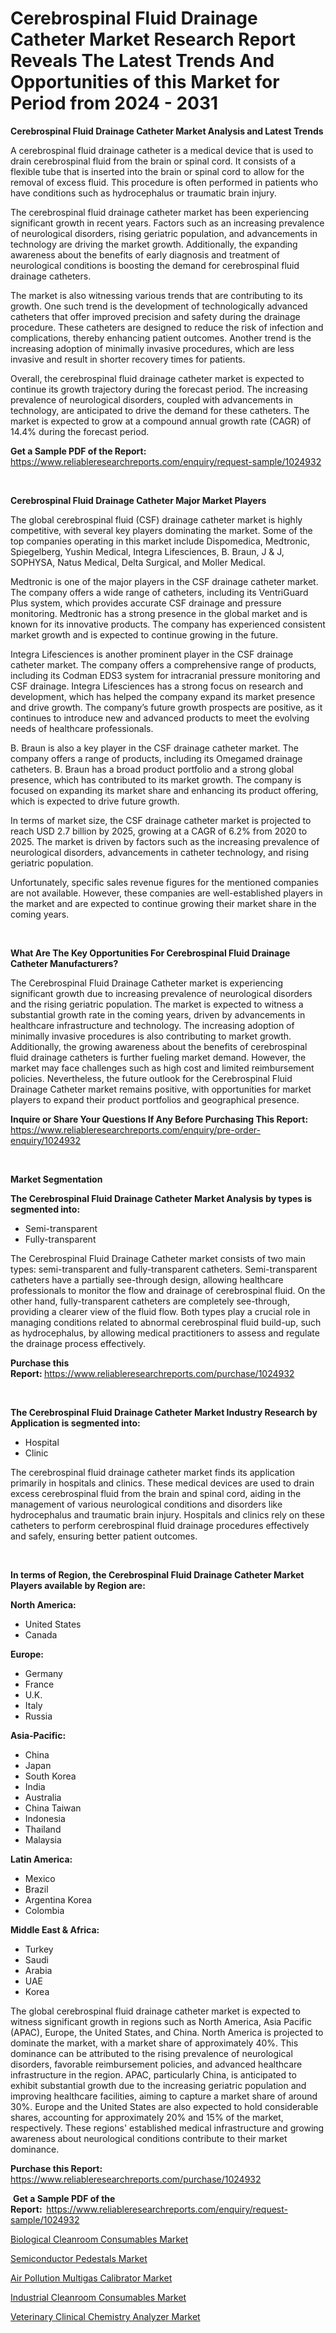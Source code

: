 <p><h1>Cerebrospinal Fluid Drainage Catheter Market Research Report Reveals The Latest Trends And Opportunities of this Market for Period from 2024 - 2031</h1></p><p><strong>Cerebrospinal Fluid Drainage Catheter Market Analysis and Latest Trends</strong></p>
<p><p>A cerebrospinal fluid drainage catheter is a medical device that is used to drain cerebrospinal fluid from the brain or spinal cord. It consists of a flexible tube that is inserted into the brain or spinal cord to allow for the removal of excess fluid. This procedure is often performed in patients who have conditions such as hydrocephalus or traumatic brain injury.</p><p>The cerebrospinal fluid drainage catheter market has been experiencing significant growth in recent years. Factors such as an increasing prevalence of neurological disorders, rising geriatric population, and advancements in technology are driving the market growth. Additionally, the expanding awareness about the benefits of early diagnosis and treatment of neurological conditions is boosting the demand for cerebrospinal fluid drainage catheters.</p><p>The market is also witnessing various trends that are contributing to its growth. One such trend is the development of technologically advanced catheters that offer improved precision and safety during the drainage procedure. These catheters are designed to reduce the risk of infection and complications, thereby enhancing patient outcomes. Another trend is the increasing adoption of minimally invasive procedures, which are less invasive and result in shorter recovery times for patients.</p><p>Overall, the cerebrospinal fluid drainage catheter market is expected to continue its growth trajectory during the forecast period. The increasing prevalence of neurological disorders, coupled with advancements in technology, are anticipated to drive the demand for these catheters. The market is expected to grow at a compound annual growth rate (CAGR) of 14.4% during the forecast period.</p></p>
<p><strong>Get a Sample PDF of the Report:&nbsp;</strong> <a href="https://www.reliableresearchreports.com/enquiry/request-sample/1024932">https://www.reliableresearchreports.com/enquiry/request-sample/1024932</a></p>
<p>&nbsp;</p>
<p><strong>Cerebrospinal Fluid Drainage Catheter Major Market Players</strong></p>
<p><p>The global cerebrospinal fluid (CSF) drainage catheter market is highly competitive, with several key players dominating the market. Some of the top companies operating in this market include Dispomedica, Medtronic, Spiegelberg, Yushin Medical, Integra Lifesciences, B. Braun, J & J, SOPHYSA, Natus Medical, Delta Surgical, and Moller Medical.</p><p>Medtronic is one of the major players in the CSF drainage catheter market. The company offers a wide range of catheters, including its VentriGuard Plus system, which provides accurate CSF drainage and pressure monitoring. Medtronic has a strong presence in the global market and is known for its innovative products. The company has experienced consistent market growth and is expected to continue growing in the future.</p><p>Integra Lifesciences is another prominent player in the CSF drainage catheter market. The company offers a comprehensive range of products, including its Codman EDS3 system for intracranial pressure monitoring and CSF drainage. Integra Lifesciences has a strong focus on research and development, which has helped the company expand its market presence and drive growth. The company’s future growth prospects are positive, as it continues to introduce new and advanced products to meet the evolving needs of healthcare professionals.</p><p>B. Braun is also a key player in the CSF drainage catheter market. The company offers a range of products, including its Omegamed drainage catheters. B. Braun has a broad product portfolio and a strong global presence, which has contributed to its market growth. The company is focused on expanding its market share and enhancing its product offering, which is expected to drive future growth.</p><p>In terms of market size, the CSF drainage catheter market is projected to reach USD 2.7 billion by 2025, growing at a CAGR of 6.2% from 2020 to 2025. The market is driven by factors such as the increasing prevalence of neurological disorders, advancements in catheter technology, and rising geriatric population.</p><p>Unfortunately, specific sales revenue figures for the mentioned companies are not available. However, these companies are well-established players in the market and are expected to continue growing their market share in the coming years.</p></p>
<p>&nbsp;</p>
<p><strong>What Are The Key Opportunities For Cerebrospinal Fluid Drainage Catheter Manufacturers?</strong></p>
<p><p>The Cerebrospinal Fluid Drainage Catheter market is experiencing significant growth due to increasing prevalence of neurological disorders and the rising geriatric population. The market is expected to witness a substantial growth rate in the coming years, driven by advancements in healthcare infrastructure and technology. The increasing adoption of minimally invasive procedures is also contributing to market growth. Additionally, the growing awareness about the benefits of cerebrospinal fluid drainage catheters is further fueling market demand. However, the market may face challenges such as high cost and limited reimbursement policies. Nevertheless, the future outlook for the Cerebrospinal Fluid Drainage Catheter market remains positive, with opportunities for market players to expand their product portfolios and geographical presence.</p></p>
<p><strong>Inquire or Share Your Questions If Any Before Purchasing This Report:</strong> <a href="https://www.reliableresearchreports.com/enquiry/pre-order-enquiry/1024932">https://www.reliableresearchreports.com/enquiry/pre-order-enquiry/1024932</a></p>
<p>&nbsp;</p>
<p><strong>Market Segmentation</strong></p>
<p><strong>The Cerebrospinal Fluid Drainage Catheter Market Analysis by types is segmented into:</strong></p>
<p><ul><li>Semi-transparent</li><li>Fully-transparent</li></ul></p>
<p><p>The Cerebrospinal Fluid Drainage Catheter market consists of two main types: semi-transparent and fully-transparent catheters. Semi-transparent catheters have a partially see-through design, allowing healthcare professionals to monitor the flow and drainage of cerebrospinal fluid. On the other hand, fully-transparent catheters are completely see-through, providing a clearer view of the fluid flow. Both types play a crucial role in managing conditions related to abnormal cerebrospinal fluid build-up, such as hydrocephalus, by allowing medical practitioners to assess and regulate the drainage process effectively.</p></p>
<p><strong>Purchase this Report:&nbsp;</strong><a href="https://www.reliableresearchreports.com/purchase/1024932">https://www.reliableresearchreports.com/purchase/1024932</a></p>
<p>&nbsp;</p>
<p><strong>The Cerebrospinal Fluid Drainage Catheter Market Industry Research by Application is segmented into:</strong></p>
<p><ul><li>Hospital</li><li>Clinic</li></ul></p>
<p><p>The cerebrospinal fluid drainage catheter market finds its application primarily in hospitals and clinics. These medical devices are used to drain excess cerebrospinal fluid from the brain and spinal cord, aiding in the management of various neurological conditions and disorders like hydrocephalus and traumatic brain injury. Hospitals and clinics rely on these catheters to perform cerebrospinal fluid drainage procedures effectively and safely, ensuring better patient outcomes.</p></p>
<p>&nbsp;</p>
<p><strong>In terms of Region, the Cerebrospinal Fluid Drainage Catheter Market Players available by Region are:</strong></p>
<p>
    <p> <strong> North America: </strong>
        <ul>
            <li>United States</li>
            <li>Canada</li>
        </ul>
        </p> 
    <p> <strong> Europe: </strong>
        <ul>
            <li>Germany</li>
            <li>France</li>
            <li>U.K.</li>
            <li>Italy</li>
            <li>Russia</li>
        </ul>
        </p> 
    <p> <strong> Asia-Pacific: </strong>
        <ul>
            <li>China</li>
            <li>Japan</li>
            <li>South Korea</li>
            <li>India</li>
            <li>Australia</li>
            <li>China Taiwan</li>
            <li>Indonesia</li>
            <li>Thailand</li>
            <li>Malaysia</li>
        </ul>
        </p> 
    <p> <strong> Latin America: </strong>
        <ul>
            <li>Mexico</li>
            <li>Brazil</li>
            <li>Argentina Korea</li>
            <li>Colombia</li>
        </ul>
        </p> 
    <p> <strong> Middle East & Africa: </strong>
        <ul>
            <li>Turkey</li>
            <li>Saudi</li>
            <li>Arabia</li>
            <li>UAE</li>
            <li>Korea</li>
        </ul>
    </p>
    </p>
<p><p>The global cerebrospinal fluid drainage catheter market is expected to witness significant growth in regions such as North America, Asia Pacific (APAC), Europe, the United States, and China. North America is projected to dominate the market, with a market share of approximately 40%. This dominance can be attributed to the rising prevalence of neurological disorders, favorable reimbursement policies, and advanced healthcare infrastructure in the region. APAC, particularly China, is anticipated to exhibit substantial growth due to the increasing geriatric population and improving healthcare facilities, aiming to capture a market share of around 30%. Europe and the United States are also expected to hold considerable shares, accounting for approximately 20% and 15% of the market, respectively. These regions' established medical infrastructure and growing awareness about neurological conditions contribute to their market dominance.</p></p>
<p><strong>Purchase this Report: </strong><a href="https://www.reliableresearchreports.com/purchase/1024932">https://www.reliableresearchreports.com/purchase/1024932</a></p>
<p>&nbsp;<strong>Get a Sample PDF of the Report:&nbsp;&nbsp;</strong><a href="https://www.reliableresearchreports.com/enquiry/request-sample/1024932">https://www.reliableresearchreports.com/enquiry/request-sample/1024932</a></p>
<p><strong></strong></p>
<p><p><a href="https://medium.com/@williefields7566/biological-cleanroom-consumables-market-trends-forecast-and-competitive-analysis-to-2031-d73347433a89">Biological Cleanroom Consumables Market</a></p><p><a href="https://medium.com/@williefields7566/decoding-semiconductor-pedestals-market-metrics-market-share-trends-and-growth-patterns-a9ff1a97e602">Semiconductor Pedestals Market</a></p><p><a href="https://medium.com/@williefields7566/air-pollution-multigas-calibrator-market-report-reveals-the-latest-trends-and-growth-opportunities-5b26d92d42c7">Air Pollution Multigas Calibrator Market</a></p><p><a href="https://medium.com/@williefields7566/industrial-cleanroom-consumables-market-trends-forecast-and-competitive-analysis-to-2031-3032b17b615b">Industrial Cleanroom Consumables Market</a></p><p><a href="https://medium.com/@williefields7566/veterinary-clinical-chemistry-analyzer-market-outlook-industry-overview-and-forecast-2024-to-c6b152e9dad6">Veterinary Clinical Chemistry Analyzer Market</a></p></p>